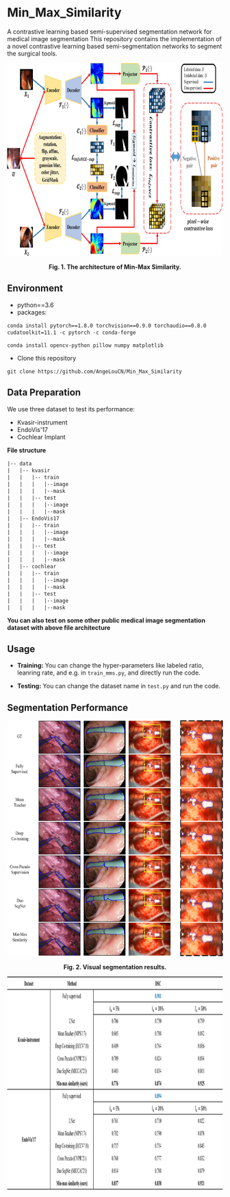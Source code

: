# Min_Max_Similarity
A contrastive learning based semi-supervised segmentation network for medical image segmentation
This repository contains the implementation of a novel contrastive learning based semi-segmentation networks to segment the surgical tools.
<div align=center><img src="https://github.com/AngeLouCN/Min_Max_Similarity/blob/main/img/mms.jpg" width="1000" height="450" alt="Result"/></div>
<p align="center"><b>Fig. 1. The architecture of Min-Max Similarity.</b></p>

## Environment

- python==3.6
- packages:
```
conda install pytorch==1.8.0 torchvision==0.9.0 torchaudio==0.8.0 cudatoolkit=11.1 -c pytorch -c conda-forge
```
```
conda install opencv-python pillow numpy matplotlib
```
- Clone this repository
```
git clone https://github.com/AngeLouCN/Min_Max_Similarity
```
## Data Preparation

We use three dataset to test its performance:
- Kvasir-instrument
- EndoVis'17
- Cochlear Implant

**File structure**
```
|-- data
|   |-- kvasir
|   |   |-- train
|   |   |   |--image
|   |   |   |--mask
|   |   |-- test
|   |   |   |--image
|   |   |   |--mask
|   |-- EndoVis17
|   |   |-- train
|   |   |   |--image
|   |   |   |--mask
|   |   |-- test
|   |   |   |--image
|   |   |   |--mask
|   |-- cochlear
|   |   |-- train
|   |   |   |--image
|   |   |   |--mask
|   |   |-- test
|   |   |   |--image
|   |   |   |--mask
```

**You can also test on some other public medical image segmentation dataset with above file architecture**

## Usage

- **Training:**
You can change the hyper-parameters like labeled ratio, leanring rate, and e.g. in ```train_mms.py```, and directly run the code.

- **Testing:**
You can change the dataset name in ```test.py``` and run the code.

## Segmentation Performance
<div align=center><img src="https://github.com/AngeLouCN/Min_Max_Similarity/blob/main/img/result_vis.jpg" width="650" height="550" alt="Result"/></div>
<p align="center"><b>Fig. 2. Visual segmentation results.</b></p>
<div align=center><img src="https://github.com/AngeLouCN/Min_Max_Similarity/blob/main/img/result.jpg" width="1000" height="500" alt="Result"/></div>
